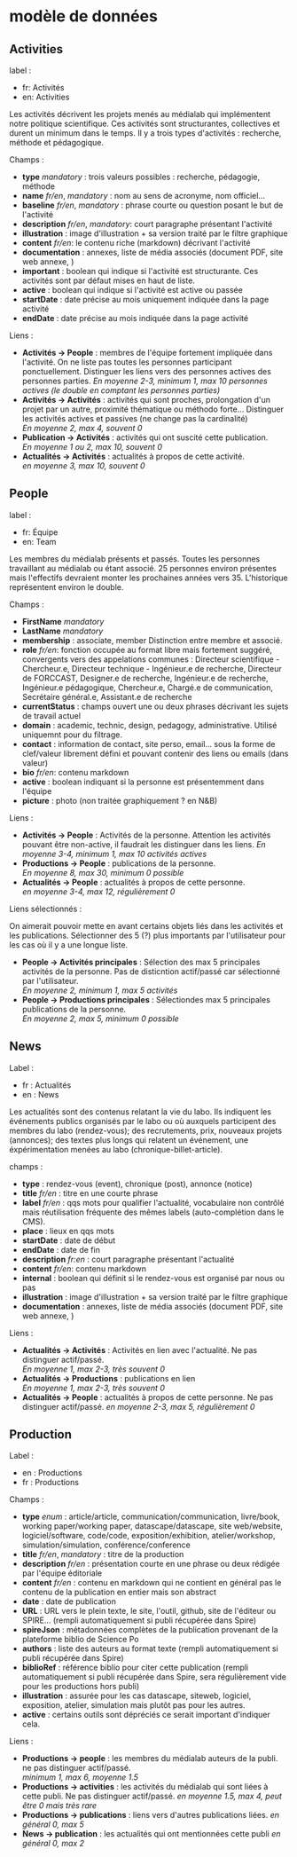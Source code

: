 # modèle de données

## Activities

label :
- fr: Activités
- en: Activities 

Les activités décrivent les projets menés au médialab qui implémentent notre politique scientifique.
Ces activités sont structurantes, collectives et durent un minimum dans le temps.
Il y a trois types d'activités : recherche, méthode et pédagogique.

Champs : 

- **type** *mandatory* : trois valeurs possibles : recherche, pédagogie, méthode
- **name** *fr/en*, *mandatory* : nom au sens de acronyme, nom officiel...
- **baseline** *fr/en*, *mandatory* : phrase courte ou question posant le but de l'activité
- **description** *fr/en*, *mandatory*: court paragraphe présentant l'activité 
- **illustration** : image d'illustration + sa version traité par le filtre graphique
- **content** *fr/en*: le contenu riche (markdown) décrivant l'activité
- **documentation** : annexes, liste de média associés (document PDF, site web annexe, )
- **important** : boolean qui indique si l'activité est structurante. Ces activités sont par défaut mises en haut de liste. 
- **active** : boolean qui indique si l'activité est active ou passée
- **startDate** : date précise au mois uniquement indiquée dans la page activité
- **endDate** : date précise au mois indiquée dans la page activité 

Liens :

- **Activités -> People** : membres de l'équipe fortement impliquée dans l'activité. On ne liste pas toutes les personnes participant ponctuellement. Distinguer les liens vers des personnes actives des personnes parties. 
*En moyenne 2-3, minimum 1, max 10 personnes actives (le double en comptant les personnes parties)*
- **Activités -> Activités** : activités qui sont proches, prolongation d'un projet par un autre, proximité thématique ou méthodo forte... Distinguer les activités actives et passives (ne change pas la cardinalité)  
*En moyenne 2, max 4, souvent 0*
- **Publication -> Activités** : activités qui ont suscité cette publication.  
*En moyenne 1 ou 2, max 10, souvent 0*
- **Actualités -> Activités** : actualités à propos de cette activité.  
*en moyenne 3, max 10, souvent 0*


## People

label :

- fr: Équipe
- en: Team

Les membres du médialab présents et passés. Toutes les personnes travaillant au médialab ou étant associé.
25 personnes environ présentes mais l'effectifs devraient monter les prochaines années vers 35. L'historique représentent environ le double. 


Champs :
- **FirstName** *mandatory*
- **LastName** *mandatory*
- **membership** : associate, member
Distinction entre membre et associé.
- **role** *fr/en*: fonction occupée au format libre mais fortement suggéré, convergents vers des appelations communes : Directeur scientifique - Chercheur.e, Directeur technique - Ingénieur.e de recherche, Directeur de FORCCAST, Designer.e de recherche,     Ingénieur.e de recherche, Ingénieur.e pédagogique, Chercheur.e, Chargé.e de communication, Secrétaire général.e,     Assistant.e de recherche
- **currentStatus** : champs ouvert une ou deux phrases décrivant les sujets de travail actuel
- **domain** : academic, technic, design, pedagogy, administrative. Utilisé uniquemnt pour du filtrage.
- **contact** : information de contact, site perso, email... sous la forme de clef/valeur librement défini et pouvant contenir des liens ou emails (dans valeur)
- **bio** *fr/en*: contenu markdown
- **active** : boolean indiquant si la personne est présentemment dans l'équipe
- **picture** : photo (non traitée graphiquement ? en N&B)


Liens :

- **Activités -> People** : Activités de la personne. Attention les activités pouvant être non-active, il faudrait les distinguer dans les liens. 
*En moyenne 3-4, minimum 1, max 10 activités actives*
- **Productions -> People** : publications de la personne.  
*En moyenne 8, max 30, minimum 0 possible*
- **Actualités -> People** : actualités à propos de cette personne.  
*en moyenne 3-4, max 12, régulièrement 0*

Liens sélectionnés :

On aimerait pouvoir mette en avant certains objets liés dans les activités et les publications. Sélectionner des 5 (?) plus importants par l'utilisateur pour les cas où il y a une longue liste.

- **People -> Activités principales** : Sélection des max 5 principales activités de la personne. Pas de disticntion actif/passé car sélectionné par l'utilisateur.  
*En moyenne 2, minimum 1, max 5 activités*
- **People -> Productions principales** : Sélectiondes max 5 principales publications de la personne.  
*En moyenne 2, max 5, minimum 0 possible*

## News

Label : 
- fr : Actualités
- en : News

Les actualités sont des contenus relatant la vie du labo. Ils indiquent les événements publics organisés par le labo ou où auxquels participent des membres du labo (rendez-vous); des recrutements, prix, nouveaux projets (annonces); des textes plus longs qui relatent un événement, une éxpérimentation menées au labo (chronique-billet-article).

champs :

- **type** : rendez-vous (event), chronique (post), annonce (notice)
- **title** *fr/en* : titre en une courte phrase
- **label** *fr/en* : qqs mots pour qualifier l'actualité, vocabulaire non contrôlé mais réutilisation fréquente des mêmes labels (auto-complétion dans le CMS).
- **place** : lieux en qqs mots
- **startDate** : date de début
- **endDate** : date de fin
- **description** *fr:en* : court paragraphe présentant l'actualité
- **content** *fr/en*: contenu markdown
- **internal** : boolean qui définit si le rendez-vous est organisé par nous ou pas
- **illustration** : image d'illustration + sa version traité par le filtre graphique
- **documentation** : annexes, liste de média associés (document PDF, site web annexe, )


Liens :

- **Actualités -> Activités** : Activités en lien avec l'actualité. Ne pas distinguer actif/passé.  
*En moyenne 1, max 2-3, très souvent 0*
- **Actualités -> Productions** : publications en lien   
*En moyenne 1, max 2-3, très souvent 0*
- **Actualités -> People** : actualités à propos de cette personne. Ne pas distinguer actif/passé. 
*en moyenne 2-3, max 5, régulièrement 0*


## Production

Label :

- en : Productions 
- fr : Productions

Champs : 

- **type** *enum* : article/article, communication/communication, livre/book, working paper/working paper, datascape/datascape, site web/website, logiciel/software, code/code, exposition/exhibition, atelier/workshop, simulation/simulation, conférence/conference
- **title** *fr/en*, *mandatory* : titre de la production
- **description** *fr/en* : présentation courte en une phrase ou deux rédigée par l'équipe éditoriale
- **content** *fr/en* : contenu en markdown qui ne contient en général pas le contenu de la publication en entier mais son abstract
- **date** : date de publication
- **URL** : URL vers le plein texte, le site, l'outil, github, site de l'éditeur ou SPIRE... (rempli automatiquement si publi récupérée dans Spire)
- **spireJson** : métadonnées complètes de la publication provenant de la plateforme biblio de Science Po
- **authors** : liste des auteurs au format texte (rempli automatiquement si publi récupérée dans Spire)
- **biblioRef** : référence biblio pour citer cette publication (rempli automatiquement si publi récupérée dans Spire, sera régulièrement vide pour les productions hors publi)
- **illustration** : assurée pour les cas datascape, siteweb, logiciel, exposition, atelier, simulation mais plutôt pas pour les autres.
- **active** : certains outils sont dépréciés ce serait important d'indiquer cela.

Liens : 

- **Productions -> people** : les membres du médialab auteurs de la publi. ne pas distinguer actif/passé.  
*minimum 1, max 6, moyenne 1.5*
- **Productions -> activities** : les activités du médialab qui sont liées à cette publi. Ne pas distinguer actif/passé.
*en moyenne 1.5, max 4,  peut être 0 mais très rare*
- **Productions -> publications** : liens vers d'autres publications liées. 
*en général 0, max 5*
- **News -> publication** : les actualités qui ont mentionnées cette publi
*en général 0, max 2* 

